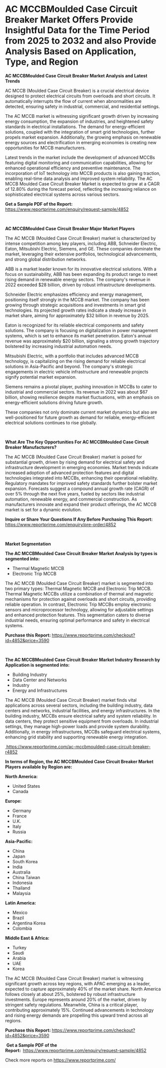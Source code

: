 <p><h1>AC MCCBMoulded Case Circuit Breaker Market Offers Provide Insightful Data for the Time Period from 2025 to 2032 and also Provide Analysis Based on Application, Type, and Region</h1></p><p><strong>AC MCCBMoulded Case Circuit Breaker Market Analysis and Latest Trends</strong></p>
<p><p>AC MCCB (Moulded Case Circuit Breaker) is a crucial electrical device designed to protect electrical circuits from overloads and short circuits. It automatically interrupts the flow of current when abnormalities are detected, ensuring safety in industrial, commercial, and residential settings. </p><p>The AC MCCB market is witnessing significant growth driven by increasing energy consumption, the expansion of industries, and heightened safety standards in electrical installations. The demand for energy-efficient solutions, coupled with the integration of smart grid technologies, further propels market expansion. Additionally, the growing emphasis on renewable energy sources and electrification in emerging economies is creating new opportunities for MCCB manufacturers.</p><p>Latest trends in the market include the development of advanced MCCBs featuring digital monitoring and communication capabilities, allowing for enhanced operational efficiency and preventive maintenance. The incorporation of IoT technology into MCCB products is also gaining traction, enabling real-time data analysis and improved system reliability. The AC MCCB Moulded Case Circuit Breaker Market is expected to grow at a CAGR of 12.80% during the forecast period, reflecting the increasing reliance on sophisticated electrical systems across various sectors.</p></p>
<p><strong>Get a Sample PDF of the Report:&nbsp;</strong> <a href="https://www.reportprime.com/enquiry/request-sample/4852?utm_campaign=3268&utm_medium=2&utm_source=Github&utm_content=ia&utm_term=19032025&utm_id=ac-mccbmoulded-case-circuit-breaker">https://www.reportprime.com/enquiry/request-sample/4852</a></p>
<p>&nbsp;</p>
<p><strong>AC MCCBMoulded Case Circuit Breaker Major Market Players</strong></p>
<p><p>The AC MCCB (Moulded Case Circuit Breaker) market is characterized by intense competition among key players, including ABB, Schneider Electric, Eaton, Mitsubishi Electric, Siemens, and GE. These companies dominate the market, leveraging their extensive portfolios, technological advancements, and strong global distribution networks.</p><p>ABB is a market leader known for its innovative electrical solutions. With a focus on sustainability, ABB has been expanding its product range to meet rising demand in renewable energy sectors. The company's revenue in 2022 exceeded $28 billion, driven by robust infrastructure developments.</p><p>Schneider Electric emphasizes efficiency and energy management, positioning itself strongly in the MCCB market. The company has been growing through strategic acquisitions and investments in smart grid technologies. Its projected growth rates indicate a steady increase in market share, aiming for approximately $32 billion in revenue by 2025.</p><p>Eaton is recognized for its reliable electrical components and safety solutions. The company is focusing on digitalization in power management systems, which is set to enhance its market penetration. Eaton's annual revenue was approximately $20 billion, signaling a strong growth trajectory bolstered by increasing industrial automation needs.</p><p>Mitsubishi Electric, with a portfolio that includes advanced MCCB technology, is capitalizing on the rising demand for reliable electrical solutions in Asia-Pacific and beyond. The company's strategic engagements in electric vehicle infrastructure and renewable projects signify potential market expansion.</p><p>Siemens remains a pivotal player, pushing innovation in MCCBs to cater to industrial and commercial sectors. Its revenue in 2022 was about $67 billion, showing resilience despite market fluctuations, with an emphasis on energy-efficient solutions driving future growth.</p><p>These companies not only dominate current market dynamics but also are well-positioned for future growth as demand for reliable, energy-efficient electrical solutions continues to rise globally.</p></p>
<p>&nbsp;</p>
<p><strong>What Are The Key Opportunities For AC MCCBMoulded Case Circuit Breaker Manufacturers?</strong></p>
<p><p>The AC MCCB (Moulded Case Circuit Breaker) market is poised for substantial growth, driven by rising demand for electrical safety and infrastructure development in emerging economies. Market trends indicate increased adoption of advanced protection features and digital technologies integrated into MCCBs, enhancing their operational reliability. Regulatory mandates for improved safety standards further bolster market expansion. Forecasts suggest a compound annual growth rate (CAGR) of over 5% through the next five years, fueled by sectors like industrial automation, renewable energy, and commercial construction. As manufacturers innovate and expand their product offerings, the AC MCCB market is set for a dynamic evolution.</p></p>
<p><strong>Inquire or Share Your Questions If Any Before Purchasing This Report:</strong> <a href="https://www.reportprime.com/enquiry/pre-order/4852?utm_campaign=3268&utm_medium=2&utm_source=Github&utm_content=ia&utm_term=19032025&utm_id=ac-mccbmoulded-case-circuit-breaker">https://www.reportprime.com/enquiry/pre-order/4852</a></p>
<p>&nbsp;</p>
<p><strong>Market Segmentation</strong></p>
<p><strong>The AC MCCBMoulded Case Circuit Breaker Market Analysis by types is segmented into:</strong></p>
<p><ul><li>Thermal Magnetic MCCB</li><li>Electronic Trip MCCB</li></ul></p>
<p><p>The AC MCCB (Moulded Case Circuit Breaker) market is segmented into two primary types: Thermal Magnetic MCCB and Electronic Trip MCCB. Thermal Magnetic MCCBs utilize a combination of thermal and magnetic mechanisms for protection against overloads and short circuits, providing reliable operation. In contrast, Electronic Trip MCCBs employ electronic sensors and microprocessor technology, allowing for adjustable settings and enhanced protection features. This segmentation caters to diverse industrial needs, ensuring optimal performance and safety in electrical systems.</p></p>
<p><strong>Purchase this Report:&nbsp;</strong><a href="https://www.reportprime.com/checkout?id=4852&price=3590&utm_campaign=3268&utm_medium=2&utm_source=Github&utm_content=ia&utm_term=19032025&utm_id=ac-mccbmoulded-case-circuit-breaker">https://www.reportprime.com/checkout?id=4852&price=3590</a></p>
<p>&nbsp;</p>
<p><strong>The AC MCCBMoulded Case Circuit Breaker Market Industry Research by Application is segmented into:</strong></p>
<p><ul><li>Building Industry</li><li>Data Center and Networks</li><li>Industry</li><li>Energy and Infrastructures</li></ul></p>
<p><p>The AC MCCB (Moulded Case Circuit Breaker) market finds vital applications across several sectors, including the building industry, data centers and networks, industrial facilities, and energy infrastructures. In the building industry, MCCBs ensure electrical safety and system reliability. In data centers, they protect sensitive equipment from overloads. In industrial settings, they manage high-power loads and provide system durability. Additionally, in energy infrastructures, MCCBs safeguard electrical systems, enhancing grid stability and supporting renewable energy integration.</p></p>
<p><a href="https://www.reportprime.com/ac-mccbmoulded-case-circuit-breaker-r4852?utm_campaign=3268&utm_medium=2&utm_source=Github&utm_content=ia&utm_term=19032025&utm_id=ac-mccbmoulded-case-circuit-breaker">&nbsp;https://www.reportprime.com/ac-mccbmoulded-case-circuit-breaker-r4852</a></p>
<p><strong>In terms of Region, the AC MCCBMoulded Case Circuit Breaker Market Players available by Region are:</strong></p>
<p>
    <p> <strong> North America: </strong>
        <ul>
            <li>United States</li>
            <li>Canada</li>
        </ul>
        </p> 
    <p> <strong> Europe: </strong>
        <ul>
            <li>Germany</li>
            <li>France</li>
            <li>U.K.</li>
            <li>Italy</li>
            <li>Russia</li>
        </ul>
        </p> 
    <p> <strong> Asia-Pacific: </strong>
        <ul>
            <li>China</li>
            <li>Japan</li>
            <li>South Korea</li>
            <li>India</li>
            <li>Australia</li>
            <li>China Taiwan</li>
            <li>Indonesia</li>
            <li>Thailand</li>
            <li>Malaysia</li>
        </ul>
        </p> 
    <p> <strong> Latin America: </strong>
        <ul>
            <li>Mexico</li>
            <li>Brazil</li>
            <li>Argentina Korea</li>
            <li>Colombia</li>
        </ul>
        </p> 
    <p> <strong> Middle East & Africa: </strong>
        <ul>
            <li>Turkey</li>
            <li>Saudi</li>
            <li>Arabia</li>
            <li>UAE</li>
            <li>Korea</li>
        </ul>
    </p>
    </p>
<p><p>The AC MCCB (Moulded Case Circuit Breaker) market is witnessing significant growth across key regions, with APAC emerging as a leader, expected to capture approximately 40% of the market share. North America follows closely at about 25%, bolstered by robust infrastructure investments. Europe represents around 20% of the market, driven by stringent safety regulations. Meanwhile, China is a critical player, contributing approximately 15%. Continued advancements in technology and rising energy demands are propelling this upward trend across all regions.</p></p>
<p><strong>Purchase this Report: </strong><a href="https://www.reportprime.com/checkout?id=4852&price=3590&utm_campaign=3268&utm_medium=2&utm_source=Github&utm_content=ia&utm_term=19032025&utm_id=ac-mccbmoulded-case-circuit-breaker">https://www.reportprime.com/checkout?id=4852&price=3590</a></p>
<p>&nbsp;<strong>Get a Sample PDF of the Report:&nbsp;&nbsp;</strong><a href="https://www.reportprime.com/enquiry/request-sample/4852?utm_campaign=3268&utm_medium=2&utm_source=Github&utm_content=ia&utm_term=19032025&utm_id=ac-mccbmoulded-case-circuit-breaker">https://www.reportprime.com/enquiry/request-sample/4852</a></p>
<p><strong></strong></p>
<p>Check more reports on <a href="https://www.reportprime.com/?utm_campaign=3268&utm_medium=2&utm_source=Github&utm_content=ia&utm_term=19032025&utm_id=ac-mccbmoulded-case-circuit-breaker">https://www.reportprime.com/</a></p>